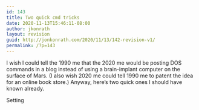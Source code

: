 ```yaml
---
id: 143
title: Two quick cmd tricks
date: 2020-11-13T15:46:11-08:00
author: jkonrath
layout: revision
guid: http://jonkonrath.com/2020/11/13/142-revision-v1/
permalink: /?p=143
---
```

I wish I could tell the 1990 me that the 2020 me would be posting DOS commands in a blog instead of using a brain-implant computer on the surface of Mars. (I also wish 2020 me could tell 1990 me to patent the idea for an online book store.) Anyway, here&#8217;s two quick ones I should have known already.

Setting